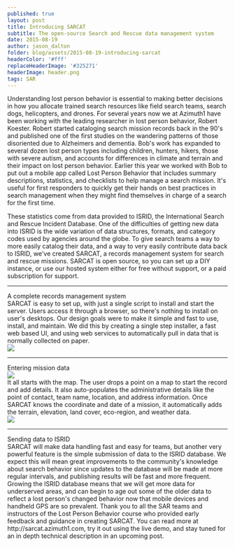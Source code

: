 ```yaml
---
published: true
layout: post
title: Introducing SARCAT
subtitle: The open-source Search and Rescue data management system
date: 2015-08-19
author: jason_dalton
folder: blog/assets/2015-08-19-introducing-sarcat
headerColor: '#fff'
replaceHeaderImage: '#325271'
headerImage: header.png
tags: SAR
---
```


<div class="pad1y"></div>
Understanding lost person behavior is essential to making better decisions in how you allocate trained search resources like field search teams, search dogs, helicopters, and drones.  For several years now we at Azimuth1 have been working with the leading researcher in lost person behavior, Robert Koester.  Robert started cataloging search mission records back in the 90's and published one of the first studies on the wandering patterns of those disoriented due to Alzheimers and dementia.  Bob's work has expanded to several dozen lost person types including children, hunters, hikers, those with severe autism, and accounts for differences in climate and terrain and their impact on lost person behavior.  Earlier this year we worked with Bob to put out a mobile app called Lost Person Behavior that includes summary descriptions, statistics, and checklists to help manage a search mission.  It's useful for first responders to quickly get their hands on best practices in search management when they might find themselves in charge of a search for the first time.

These statistics come from data provided to ISRID, the International Search and Rescue Incident Database.  One of the difficulties of getting new data into ISRID is the wide variation of data structures, formats, and category codes used by agencies around the globe.  To give search teams a way to more easily catalog their data, and a way to very easily contribute data back to ISRID, we've created SARCAT, a records management system for search and rescue missions.  SARCAT is open source, so you can set up a DIY instance, or use our hosted system either for free without support, or a paid subscription for support.

<div class="pad1y"></div>
<hr>
<div class="h2 text-center">A complete records management system</div>
<div class="flexCont">





<div class="flexItem col-md-6">
SARCAT is easy to set up, with just a single script to install and start the server.   Users access it through a browser, so there's nothing to install on user's desktops.  Our design goals were to make it simple and fast to use, install, and maintain.  We did this by creating a single step installer, a fast web based UI, and using web services to automatically pull in data that is normally collected on paper.   
</div>
<div class="flexItem col-md-6">
<img class="img-fluid sarcatImg" src="{{site.baseurl}}/{{page.folder}}/SARCAT_stats_screen.png">
</div>

</div>




<div class="pad1y"></div>
<hr>
<div class="h2 text-center">Entering mission data</div>
<div class="flexCont">


<div class="flexItem col-md-12">
<img class="img-fluid sarcatImg" src="{{site.baseurl}}/{{page.folder}}/SARCAT_record_map_screen.png">
</div>



<div class="flexItem col-md-6">
It all starts with the map.  The user drops a point on a map to start the record and add details.    It also auto-populates the administrative details like the point of contact, team name, location, and address information.  Once SARCAT knows the coordinate and date of a mission, it automatically adds the terrain, elevation, land cover, eco-region, and weather data.
</div>




<div class="flexItem col-md-6">
<img class="img-fluid sarcatImg" src="{{site.baseurl}}/{{page.folder}}/SARCAT_record_weather_screen.png">
</div>

</div>

<div class="pad1y"></div>
<hr>
<div class="h2 text-center">Sending data to ISRID</div>
SARCAT will make data handling fast and easy for teams, but another very powerful feature is the simple submission of data to the ISRID database.  We expect this will mean great improvements to the community's knowledge about search behavior since updates to the database will be made at more regular intervals, and publishing results will be fast and more frequent.   Growing the ISRID database means that we will get more data for underserved areas, and can begin to age out some of the older data to reflect a lost person's changed behavior now that mobile devices and handheld GPS are so prevalent.  Thank you to all the SAR teams and instructors of the Lost Person Behavior course who provided early feedback and guidance in creating SARCAT.   You can read more at http://sarcat.azimuth1.com, try it out using the live demo, and stay tuned for an in depth technical description in an upcoming post.
